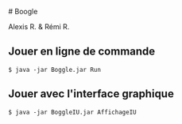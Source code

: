 # Boogle

Alexis R. & Rémi R.

## Jouer en ligne de commande

`$ java -jar Boggle.jar Run`

## Jouer avec l'interface graphique 

`$ java -jar BoggleIU.jar AffichageIU`

